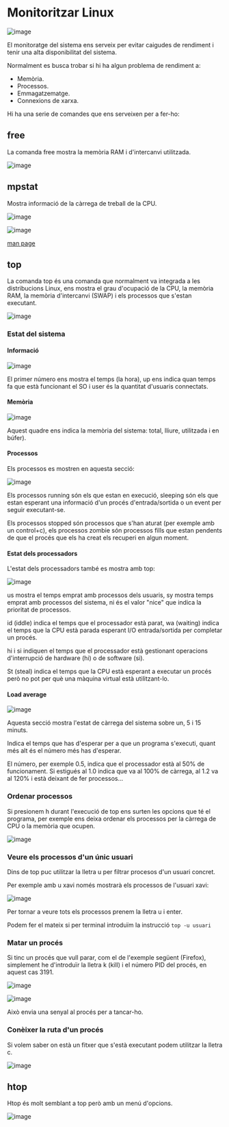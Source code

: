 # Monitoritzar Linux

![image](https://github.com/XaSaFa/MP04/assets/110727546/032697e9-bca3-4b8c-9182-17417d4911f6)

El monitoratge del sistema ens serveix per evitar caigudes de rendiment i tenir una alta disponibilitat del sistema.

Normalment es busca trobar si hi ha algun problema de rendiment a:

- Memòria.
- Processos.
- Emmagatzematge.
- Connexions de xarxa.

Hi ha una serie de comandes que ens serveixen per a fer-ho:

## free

La comanda free mostra la memòria RAM i d'intercanvi utilitzada.

![image](https://github.com/XaSaFa/MP04/assets/110727546/1bc81e36-c64a-4db7-98a5-8e587a10ef16)

## mpstat

Mostra informació de la càrrega de treball de la CPU.

![image](https://github.com/XaSaFa/MP04/assets/110727546/3e4dd455-d93a-4a3e-b589-a09b86d49dbd)

![image](https://github.com/user-attachments/assets/869d6212-ccc7-495d-9fb8-f0a960d4a672)

[man page](https://man7.org/linux/man-pages/man1/mpstat.1.html)

## top

La comanda top és una comanda que normalment va integrada a les distribucions Linux, ens mostra el grau d'ocupació de la CPU, la memòria RAM, la memòria d'intercanvi (SWAP) i els processos que s'estan executant.

![image](https://github.com/XaSaFa/MP04/assets/110727546/c1db49cf-f9a7-428c-9dcf-43dbe388d6f7)

### Estat del sistema

#### Informació

![image](https://github.com/XaSaFa/MP04/assets/110727546/383af85a-7967-4d72-b7b6-a9e7d7d3749c)

El primer número ens mostra el temps (la hora), up ens indica quan temps fa que està funcionant el SO i user és la quantitat d'usuaris connectats.

#### Memòria

![image](https://github.com/XaSaFa/MP04/assets/110727546/44b0e959-f737-43cd-a10b-fb13cf032eaf)

Aquest quadre ens indica la memòria del sistema: total, lliure, utilitzada i en búfer).

#### Processos

Els processos es mostren en aquesta secció:

![image](https://github.com/XaSaFa/MP04/assets/110727546/2a17fa22-f9a4-4585-bece-eb7f8acfe9a8)

Els processos running són els que estan en execució, sleeping són els que estan esperant una informació d'un procés d'entrada/sortida o un event per seguir executant-se.

Els processos stopped són processos que s'han aturat (per exemple amb un control+c), els processos zombie són processos fills que estan pendents de que el procés que els ha creat els recuperi en algun moment.

#### Estat dels processadors

L'estat dels processadors també es mostra amb top:

![image](https://github.com/XaSaFa/MP04/assets/110727546/e242d410-d601-4e24-bf18-bb5b348f722d)

us mostra el temps emprat amb processos dels usuaris, sy mostra temps emprat amb processos del sistema, ni és el valor "nice" que indica la prioritat de processos.

id (iddle) indica el temps que el processador està parat, wa (waiting) indica el temps que la CPU està parada esperant I/O entrada/sortida per completar un procés.

hi i si indiquen el temps que el processador està gestionant operacions d'interrupció de hardware (hi) o de software (si).

St (steal) indica el temps que la CPU està esperant a executar un procés però no pot per què una màquina virtual està utilitzant-lo.

#### Load average

![image](https://github.com/XaSaFa/MP04/assets/110727546/e6b42bcc-70f4-411b-b93a-7d59d280e6f9)

Aquesta secció mostra l'estat de càrrega del sistema sobre un, 5 i 15 minuts.

Indica el temps que has d'esperar per a que un programa s'executi, quant més alt és el número més has d'esperar.

El número, per exemple 0.5, indica que el processador està al 50% de funcionament. Si estigués al 1.0 indica que va al 100% de càrrega, al 1.2 va al 120% i està deixant de fer processos...

### Ordenar processos

Si presionem h durant l'execució de top ens surten les opcions que té el programa, per exemple ens deixa ordenar els processos per la càrrega de CPU o la memòria que ocupen.

![image](https://github.com/XaSaFa/MP04/assets/110727546/3177575e-9a20-478f-ab26-67d2f16e17a0)

### Veure els processos d'un únic usuari

Dins de top puc utilitzar la lletra u per filtrar procesos d'un usuari concret.

Per exemple amb u xavi només mostrarà els processos de l'usuari xavi:

![image](https://github.com/XaSaFa/MP04/assets/110727546/45bc76d8-18f1-4e88-aa68-9d52dcb44b76)

Per tornar a veure tots els processos prenem la lletra u i enter.

Podem fer el mateix si per terminal introduïm la instrucció ``` top -u usuari ```

### Matar un procés

Si tinc un procés que vull parar, com el de l'exemple següent (Firefox), simplement he d'introduïr la lletra k (kill) i el número PID del procés, en aquest cas 3191.

![image](https://github.com/XaSaFa/MP04/assets/110727546/b534adaa-a7c7-41e6-88c9-b6c79d3bf429)

![image](https://github.com/XaSaFa/MP04/assets/110727546/439645bc-8885-42e8-9b4f-8b896c67b778)

Això envia una senyal al procés per a tancar-ho.

### Conèixer la ruta d'un procés

Si volem saber on està un fitxer que s'està executant podem utilitzar la lletra c.

![image](https://github.com/XaSaFa/MP04/assets/110727546/6fb840b2-bd07-40e5-8e25-dd202efa19ef)

## htop

Htop és molt semblant a top però amb un menú d'opcions.

![image](https://github.com/XaSaFa/MP04/assets/110727546/41b1bcf8-7b14-4c8a-a53b-7ee664bc3bfd)
